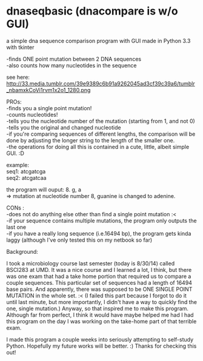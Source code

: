 dnaseqbasic (dnacompare is w/o GUI)
===========
a simple dna sequence comparison program with GUI made in Python 3.3 with tkinter    

-finds ONE point mutation between 2 DNA sequences  
-also counts how many nucleotides in the sequence 

see here: http://33.media.tumblr.com/39e9389c6b91a9262045ad3cf39c39a6/tumblr_nbamxkCoVi1rvm1x2o1_1280.png 

PROs:  
-finds you a single point mutation!  
-counts nucleotides!  
-tells you the nucleotide number of the mutation (starting from 1, and not 0)  
-tells you the original and changed nucleotide  
-if you're comparing sequences of different lengths, the comparison will be done by adjusting the longer string to the   length of the smaller one.  
-the operations for doing all this is contained in a cute, little, albeit simple GUI. :D  

example:  
seq1: atcgatcga  
seq2: atcgatcaa  

the program will ouput: 8. g, a   
=> mutation at nucleotide number 8, guanine is changed to adenine.   

CONs :  
-does not do anything else other than find a single point mutation :<  
-if your sequence contains multiple mutations, the program only outputs the last one  
-if you have a really long sequence (i.e.16494 bp), the program gets kinda laggy (although I've only tested this on my   netbook so far)  

Background:  

   I took a microbiology course last semester (today is 8/30/14) called BSCI283 at UMD. It was a nice course and I learned a lot, I think, but there was one exam that had a take home portion that required us to compare a couple sequences. This particular set of sequences had a length of 16494 base pairs. And apparently, there was supposed to be ONE SINGLE POINT MUTATION in the whole set. :< (I failed this part because I forgot to do it until last minute, but more importantly, I didn't have a way to quickly find the one, single mutation.) Anyway, so that inspired me to make this program. Although far from perfect, I think it would have maybe helped me had I had this program on the day I was working on the take-home part of that terrible exam.  
    
I made this program a couple weeks into seriously attempting to self-study Python. Hopefully my future works will be better. :) Thanks for checking this out!
